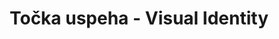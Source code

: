 ---
publishDate: 2024-06-25T00:00:00Z
title: 'Točka uspeha - Visual Identity'
excerpt: Visual Identity designed for the company Točka uspeha.
category: graphic design
image: ~/assets/images/gfx/TU-Cover.png
tags:
  - visual-identity
  - graphic-design
  - brand-identity
url: https://www.behance.net/gallery/204857447/Tocka-uspeha-Visual-Identity
urlIcon: tabler:brand-behance
buttonText: Check out the project
---